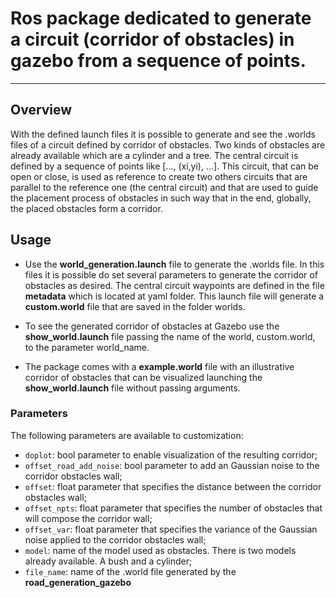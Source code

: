 # Ros package dedicated to generate a circuit (corridor of obstacles) in gazebo from a sequence of points.
---
## Overview
With the defined launch files it is possible to generate and see the .worlds files of a circuit defined by corridor of obstacles. Two kinds of obstacles are already available which are a cylinder and a tree. The central circuit is defined by a sequence of points like [..., (xi,yi), ...]. This circuit, that can be open or close, is used as reference to create two others circuits that are parallel to the reference one (the central circuit) and that are used to guide the placement process of obstacles in such way that in the end, globally, the placed obstacles form a corridor.

## Usage
* Use the **world_generation.launch** file to generate the .worlds file. In this files it is possible do set several parameters to generate the corridor of obstacles as desired. The central circuit waypoints are defined in the file **metadata** which is located at yaml folder. This launch file will generate a **custom.world** file that are saved in the folder worlds.

* To see the generated corridor of obstacles at Gazebo use the **show_world.launch** file passing the name of the world, custom.world, to the parameter world_name.

* The package comes with a **example.world** file with an illustrative corridor of obstacles that can be visualized launching the **show_world.launch** file without passing arguments.

### Parameters
The following parameters are available to customization:
* `doplot`: bool parameter to enable visualization of the resulting corridor;
* `offset_road_add_noise`: bool parameter to add an Gaussian noise to the corridor obstacles wall;
* `offset`: float parameter that specifies the distance between the corridor obstacles wall;
* `offset_npts`:  float parameter that specifies the number of obstacles that will compose the corridor wall;
* `offset_var`: float parameter that specifies the variance of the Gaussian noise applied to the corridor obstacles wall;
* `model`: name of the model used as obstacles. There is two models already available. A bush and a cylinder;
* `file_name`: name of the .world file generated by the **road_generation_gazebo**
